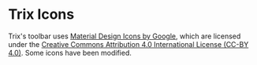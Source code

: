 # Trix Icons

Trix's toolbar uses [Material Design Icons by Google][1], which are licensed under the [Creative Commons Attribution 4.0 International License (CC-BY 4.0)][2]. Some icons have been modified.

[1]: https://github.com/google/material-design-icons
[2]: https://github.com/google/material-design-icons/blob/master/LICENSE
